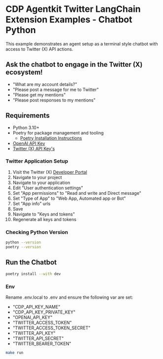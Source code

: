 # CDP Agentkit Twitter LangChain Extension Examples - Chatbot Python

This example demonstrates an agent setup as a terminal style chatbot with access to Twitter (X) API actions.

## Ask the chatbot to engage in the Twitter (X) ecosystem!

- "What are my account details?"
- "Please post a message for me to Twitter"
- "Please get my mentions"
- "Please post responses to my mentions"

## Requirements

- Python 3.10+
- Poetry for package management and tooling
  - [Poetry Installation Instructions](https://python-poetry.org/docs/#installation)
- [OpenAI API Key](https://platform.openai.com/docs/quickstart#create-and-export-an-api-key)
- [Twitter (X) API Key's](https://developer.x.com/en/portal/dashboard)

### Twitter Application Setup

1. Visit the Twitter (X) [Developer Portal](https://developer.x.com/en/portal/dashboard)
2. Navigate to your project
3. Navigate to your application
4. Edit "User authentication settings"
5. Set "App permissions" to "Read and write and Direct message"
6. Set "Type of App" to "Web App, Automated app or Bot"
7. Set "App info" urls
8. Save
9. Navigate to "Keys and tokens"
10. Regenerate all keys and tokens

### Checking Python Version

```bash
python --version
poetry --version
```

## Run the Chatbot

```bash
poetry install --with dev
```

### Env

Rename .env.local to .env and ensure the following var are set:

- "CDP_API_KEY_NAME"
- "CDP_API_KEY_PRIVATE_KEY"
- "OPENAI_API_KEY"
- "TWITTER_ACCESS_TOKEN"
- "TWITTER_ACCESS_TOKEN_SECRET"
- "TWITTER_API_KEY"
- "TWITTER_API_SECRET"
- "TWITTER_BEARER_TOKEN"

```bash
make run
```
